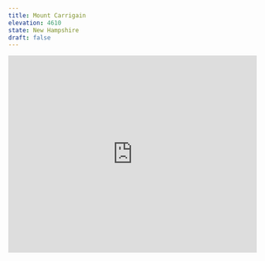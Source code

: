 ```yaml
---
title: Mount Carrigain 
elevation: 4610
state: New Hampshire
draft: false
---
```

<iframe class="alltrails" src="https://www.alltrails.com/widget/trail/us/new-hampshire/signal-ridge-trail-to-mount-carrigain?u=i&sh=q5vqbr" width="100%" height="400" frameborder="0" scrolling="no" marginheight="0" marginwidth="0" title="AllTrails: Trail Guides and Maps for Hiking, Camping, and Running"></iframe>
